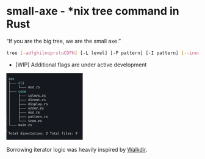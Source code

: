 # small-axe - \*nix tree command in Rust

“If you are the big tree, we are the small axe.”

```bash
tree [-adfghilnoprstuCDFN] [-L level] [-P pattern] [-I pattern] [--inodes] [--device] [--noreport] [--dirsfirst] [--help] [directory ...]
```

- [WIP] Additional flags are under active development

<img alt="Tree output in terminal image" src="./static/tree.webp" width="200" />

Borrowing iterator logic was heavily inspired by [Walkdir](https://docs.rs/walkdir/latest/walkdir/).
